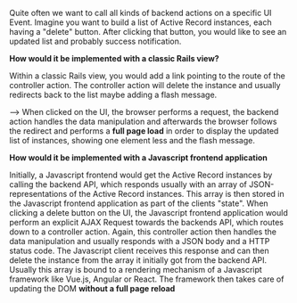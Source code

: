Quite often we want to call all kinds of backend actions on a specific UI Event.
Imagine you want to build a list of Active Record instances, each having a "delete" button. After
clicking that button, you would like to see an updated list and probably success
notification.

**How would it be implemented with a classic Rails view?**

Within a classic Rails view, you would add a link pointing to the route of the controller action.
The controller action will delete the instance and usually redirects back to the list
maybe adding a flash message.

--> When clicked on the UI, the browser performs a request, the backend action handles the data
manipulation and afterwards the browser follows the redirect and performs a **full page load**
in order to display the updated list of instances, showing one element less and the flash message.

**How would it be implemented with a Javascript frontend application**

Initially, a Javascript frontend would get the Active Record instances by calling the backend API,
which responds usually with an array of JSON-representations of the Active Record instances. This array
is then stored in the Javascript frontend application as part of the clients "state".
When clicking a delete button on the UI, the Javascript frontend application would perform
an explicit AJAX Request towards the backends API, which routes
down to a controller action. Again, this controller action then handles the data manipulation and usually responds
with a JSON body and a HTTP status code. The Javascript client receives this response and can then delete the instance
from the array it initially got from the backend API. Usually this array is bound to a rendering mechanism of a
Javascript framework like Vue.js, Angular or React. The framework then takes care of updating the DOM **without a full page reload**
